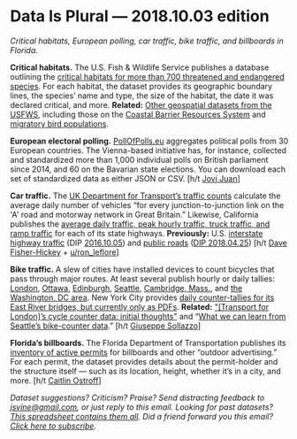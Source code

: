 Data Is Plural — 2018.10.03 edition
===================================

*Critical habitats, European polling, car traffic, bike traffic, and billboards in Florida.*


__Critical habitats.__ The U.S. Fish & Wildlife Service publishes a database outlining the [critical habitats for more than 700 threatened and endangered species](https://ecos.fws.gov/ecp/report/table/critical-habitat.html). For each habitat, the dataset provides its geographic boundary lines, the species’ name and type, the size of the habitat, the date it was declared critical, and more. __Related:__ [Other geospatial datasets from the USFWS](https://www.fws.gov/gis/data/national/), including those on the [Coastal Barrier Resources System](https://catalog.data.gov/dataset/boundaries-of-the-john-h-chafee-coastal-barrier-resources-system) and [migratory bird populations](https://migbirdapps.fws.gov/).


__European electoral polling.__ [PollOfPolls.eu](https://pollofpolls.eu/) aggregates political polls from 30 European countries. The Vienna-based initiative has, for instance, collected and standardized more than 1,000 individual polls on British parliament since 2014, and 60 on the Bavarian state elections. You can download each set of standardized data as either JSON or CSV. [h/t [Jovi Juan](https://twitter.com/DaoOfJ)]


__Car traffic.__ The [UK Department for Transport’s traffic counts](https://www.dft.gov.uk/traffic-counts/index.php) calculate the average daily number of vehicles “for every junction-to-junction link on the 'A' road and motorway network in Great Britain.” Likewise, California publishes the [average daily traffic, peak hourly traffic, truck traffic, and ramp traffic](http://www.dot.ca.gov/trafficops/census/) for each of its state highways. __Previously:__ U.S. [interstate highway traffic](http://metrocosm.com/map-us-traffic/) (DIP [2016.10.05](https://www.data-is-plural.com/archive/2016-10-05-edition)) and [public roads](https://www.fhwa.dot.gov/policyinformation/hpms/fieldmanual/page01.cfm) ([DIP 2018.04.25](https://www.data-is-plural.com/archive/2018-04-25-edition)) [h/t [Dave Fisher-Hickey](https://www.kaggle.com/daveianhickey/2000-16-traffic-flow-england-scotland-wales) + [u/ron\_leflore](https://www.reddit.com/r/datasets/comments/9j4y09/can_anyone_provide_me_with_real_time_traffic_data/e6orv72/)]


__Bike traffic.__ A slew of cities have installed devices to count bicycles that pass through major routes. At least several publish hourly or daily tallies: [London](http://cycling.data.tfl.gov.uk/), [Ottawa](http://data.ottawa.ca/dataset/bicycle-trip-counters-automated), [Edinburgh](https://data.edinburghopendata.info/dataset/bike-counter-data-set-cluster), [Seattle](http://www.seattle.gov/transportation/projects-and-programs/programs/bike-program/bike-counters), [Cambridge, Mass.](https://data.cambridgema.gov/dataset/Eco-Totem-Broadway-Bicycle-Count/q8v9-mcfg), and [the Washington, DC area](http://counters.bikearlington.com/). New York City provides [daily counter-tallies for its East River bridges, but currently only as PDFs](http://www.nyc.gov/html/dot/html/bicyclists/bike-counts.shtml). __Related:__ ["[Transport for London]’s cycle counter data: initial thoughts"](https://lastnotlost.wordpress.com/2018/09/12/counterdata/) and “[What we can learn from Seattle’s bike-counter data](https://www.seattletimes.com/seattle-news/transportation/what-we-can-learn-from-seattles-bike-counter-data/).” [h/t [Giuseppe Sollazzo](https://us5.campaign-archive.com/?u=77ecabbd32e97a6caa9d7d40b&id=e072aa9980)]


__Florida’s billboards.__ The Florida Department of Transportation publishes its [inventory of active permits](http://fdotewp1.dot.state.fl.us/rightofway/DownloadData.aspx) for billboards and other “outdoor advertising.” For each permit, the dataset provides details about the permit-holder and the structure itself — such as its location, height, whether it’s in a city, and more. [h/t [Caitlin Ostroff](https://twitter.com/ceostroff)]


*Dataset suggestions? Criticism? Praise? Send distracting feedback to <jsvine@gmail.com>, or just reply to this email. Looking for past datasets? [This spreadsheet contains them all](https://docs.google.com/spreadsheets/d/1wZhPLMCHKJvwOkP4juclhjFgqIY8fQFMemwKL2c64vk). Did a friend forward you this email? [Click here to subscribe](https://tinyletter.com/data-is-plural).*